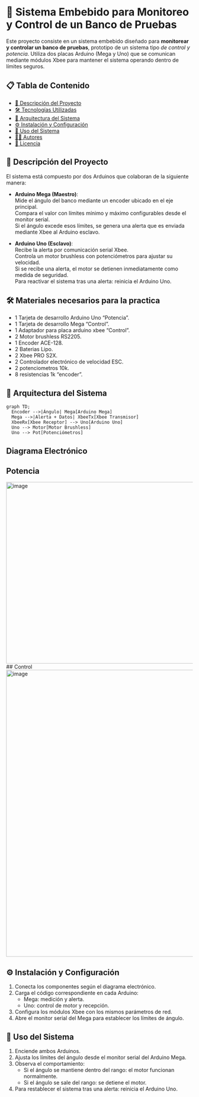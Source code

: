 # 🎯 Sistema Embebido para Monitoreo y Control de un Banco de Pruebas

Este proyecto consiste en un sistema embebido diseñado para **monitorear y controlar un banco de pruebas**, prototipo de un sistema tipo *de control y potencia*. Utiliza dos placas Arduino (Mega y Uno) que se comunican mediante módulos Xbee para mantener el sistema operando dentro de límites seguros.

## 📋 Tabla de Contenido

- [🎯 Descripción del Proyecto](#-descripción-del-proyecto)
- [🛠️ Tecnologías Utilizadas](#️-tecnologías-utilizadas)
- [📡 Arquitectura del Sistema](#-arquitectura-del-sistema)
- [⚙️ Instalación y Configuración](#️-instalación-y-configuración)
- [🚀 Uso del Sistema](#-uso-del-sistema)
- [👨‍💻 Autores](#-autores)
- [📝 Licencia](#-licencia)

## 🎯 Descripción del Proyecto

El sistema está compuesto por dos Arduinos que colaboran de la siguiente manera:

- **Arduino Mega (Maestro)**:  
  Mide el ángulo del banco mediante un encoder ubicado en el eje principal.  
  Compara el valor con límites mínimo y máximo configurables desde el monitor serial.  
  Si el ángulo excede esos límites, se genera una alerta que es enviada mediante Xbee al Arduino esclavo.

- **Arduino Uno (Esclavo)**:  
  Recibe la alerta por comunicación serial Xbee.  
  Controla un motor brushless con potenciómetros para ajustar su velocidad.  
  Si se recibe una alerta, el motor se detienen inmediatamente como medida de seguridad.  
  Para reactivar el sistema tras una alerta: reinicia el Arduino Uno.

## 🛠️ Materiales necesarios para la practica

- 1 Tarjeta de desarrollo Arduino Uno “Potencia”.
- 1 Tarjeta de desarrollo Mega “Control”.
- 1 Adaptador para placa arduino xbee “Control”.
- 2 Motor brushless RS2205.
- 1 Encoder ACE-128.
- 2 Baterias Lipo.
- 2 Xbee PRO S2X.
- 2 Controlador electrónico de velocidad ESC.
- 2 potenciometros 10k.
- 8 resistencias 1k “encoder”.

## 📡 Arquitectura del Sistema

```mermaid
graph TD;
  Encoder -->|Ángulo| Mega[Arduino Mega]
  Mega -->|Alerta + Datos| XbeeTx[Xbee Transmisor]
  XbeeRx[Xbee Receptor] --> Uno[Arduino Uno]
  Uno --> Motor[Motor Brushless]
  Uno --> Pot[Potenciómetros]
```

## Diagrama Electrónico
## Potencia
<img width="580" height="490" alt="image" src="https://github.com/user-attachments/assets/ad2cb0a2-cff6-401e-be38-f40488f12529" />
## Control
<img width="593" height="774" alt="image" src="https://github.com/user-attachments/assets/8da4f09a-8bc1-4447-a8e6-cd0d451c9c03" />


## ⚙️ Instalación y Configuración

1. Conecta los componentes según el diagrama electrónico.
2. Carga el código correspondiente en cada Arduino:
   - Mega: medición y alerta.
   - Uno: control de motor y recepción.
3. Configura los módulos Xbee con los mismos parámetros de red.
4. Abre el monitor serial del Mega para establecer los límites de ángulo.

## 🚀 Uso del Sistema

1. Enciende ambos Arduinos.
2. Ajusta los límites del ángulo desde el monitor serial del Arduino Mega.
3. Observa el comportamiento:
   - Si el ángulo se mantiene dentro del rango: el motor funcionan normalmente.
   - Si el ángulo se sale del rango: se detiene el motor.
4. Para restablecer el sistema tras una alerta: reinicia el Arduino Uno.

